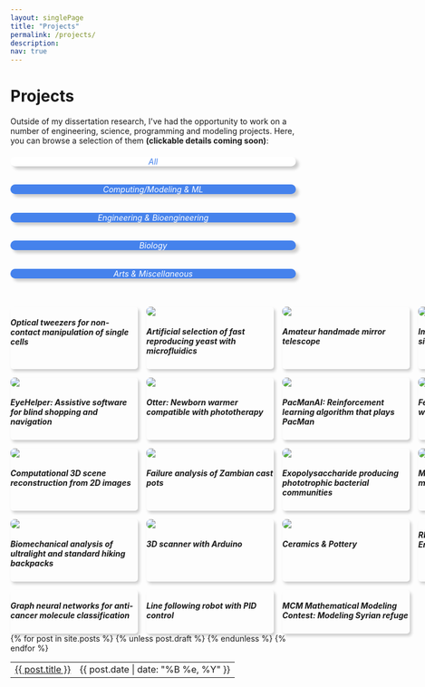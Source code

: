 ```yaml
---
layout: singlePage
title: "Projects"
permalink: /projects/
description: 
nav: true
---
```

# Projects
Outside of my dissertation research, I've had the opportunity to work on a number of engineering, science, programming and modeling projects. Here, you can browse a selection of them **(clickable details coming soon)**:

<html>
<style>
.grid-container {
  display: grid;
  grid-template-columns: 225px 225px 225px 225px;
  /*grid-template-rows: 250px 250px 250px 250px;*/
  grid-column-gap: 15px;
  grid-row-gap: 15px;
}
.grid-item {
  border-radius: 5px;
/*  width: 225px;
  height: 250px; */
  border-top: 0px solid #cccccc;
  border-bottom: 0px solid #cccccc;
  border-left: 0px solid #cccccc;
  border-right: 0px solid #cccccc;
  box-shadow: 3px 4px 5px #cccccc;
}
div.grid-item>img {
  border-radius: 7px;
  border:0px;
  border-style: none;
  display: block;
}

div.grid-item>h5{
  text-align: center;

}

div.grid-item:hover{
  cursor: pointer;
  box-shadow: 10px 10px 10px #bbbbbb;
}

div.grid-item:hover>h5{
  color: #4582ec;
}


.button-container {
  display: grid;
  grid-template-columns: 100px 210px 225px 100px 175px;
  grid-column-gap: 5px;
  grid-row-gap: 5px;
}
.button{
  background: #4582ec;
  border-radius: 10px;
  color: white;
  text-align: center;
  border: 0px;
  box-shadow: 5px 5px 5px #cccccc;
}
div.button:hover{
  cursor: pointer;
  box-shadow: 10px 10px 10px #bbbbbb;
  background: white;
  color: #4582ec;
}
.selectedButton{
  background: white;
  border-radius: 10px;
  color: #4582ec;
  text-align: center;
  border: 0px;
  box-shadow: 5px 5px 5px #cccccc;
}


</style>

<div class="button-container">
  <div class="selectedButton"><h6>All</h6></div>
  <div class="button"><h6>Computing/Modeling & ML</h6></div><!-- Computing / ML / Modeling -->
  <div class="button"><h6>Engineering & Bioengineering</h6></div> <!-- Engineering / Bioengineering -->
  <div class="button"><h6>Biology</h6></div> <!-- Biology -->
  <div class="button"><h6>Arts & Miscellaneous</h6></div> <!-- Art & Miscellaneous -->
  <br>
</div>

<div class="grid-container">
  <div class="grid-item"> <h5> Optical tweezers for non-contact manipulation of single cells </h5></div>
  <div class="grid-item"> <img src="http://pinardemetci.github.io/images/H_device_first.jpg"> <h5> Artificial selection of fast reproducing yeast with <strong>microfluidics</strong> </h5></div>
  <div class="grid-item"> <img src="http://pinardemetci.github.io/images/telescope2.jpeg"> <h5> Amateur handmade mirror telescope </h5></div>
   <div class="grid-item"><img src="http://pinardemetci.github.io/images/daktari2.png"><h5> Imaging software for low cost sickle cell diagnostics </h5></div>  
   <div class="grid-item"><img src="http://pinardemetci.github.io/images/eyeHelper.png"><h5> EyeHelper: Assistive software for blind shopping and navigation</h5></div>  
     <div class="grid-item"><img src="http://pinardemetci.github.io/images/otter.jpeg"><h5> Otter: Newborn warmer compatible with phototherapy </h5></div>
  <div class="grid-item"> <img src="http://pinardemetci.github.io/images/pacman.png"><h5> PacManAI: Reinforcement learning algorithm that plays PacMan </h5></div>
  <div class="grid-item"> <img src="http://pinardemetci.github.io/images/featureMatch.png"><h5> Feature matching across images with SIFT </h5></div>
  <div class="grid-item"> <img src="http://pinardemetci.github.io/images/3dreconstruct.png"><h5> Computational 3D scene reconstruction from 2D images </h5></div>
  <div class="grid-item"> <img src="http://pinardemetci.github.io/images/zambianPot.png"><h5>Failure analysis of Zambian cast pots</h5></div>
  <div class="grid-item"><img src="http://pinardemetci.github.io/images/EPS.png"><h5> Exopolysaccharide producing phototrophic bacterial communities </h5></div>
  <div class="grid-item"><img src="http://pinardemetci.github.io/images/keio.jpeg"><h5> Motility inducing secondary mutations in E.coli knockouts</h5></div>
  <div class="grid-item"><img src="http://pinardemetci.github.io/images/biomechanics.png"><h5> Biomechanical analysis of ultralight and standard hiking backpacks</h5></div>
  <div class="grid-item"><img src="http://pinardemetci.github.io/images/3DScanner.png"><h5> 3D scanner with Arduino </h5></div>
  <div class="grid-item"><img src="http://pinardemetci.github.io/images/ceramics.jpg"><h5> Ceramics & Pottery </h5></div>
  <div class="grid-item"> <h5> RNNs and LSTMs for French <-> English machine translation </h5></div>
  <div class="grid-item"> <h5> Graph neural networks for anti-cancer molecule classification </h5></div>
  <div class="grid-item"><h5> Line following robot with PID control </h5></div>
  <div class="grid-item"><h5> MCM Mathematical Modeling Contest: Modeling Syrian refuge</h5></div>
</div>
</html>
<!-- helmet,  generative model,  modsim??? data science? DeBruijn graphs for genome assembly, RNA Hybridization, Sequence alignment,interactive programming,  prisoners code breaker MCMC -->

<table class="table table-hover">
  {% for post in site.posts %}
    {% unless post.draft %}
    <tr>
      <td><a href="{{ post.url }}">{{ post.title }}</a></td>
      <td class="col-md-3" style="text-align: right;">{{ post.date | date: "%B %e, %Y" }}</td>
    </tr>
    {% endunless %}
  {% endfor %}
</table>